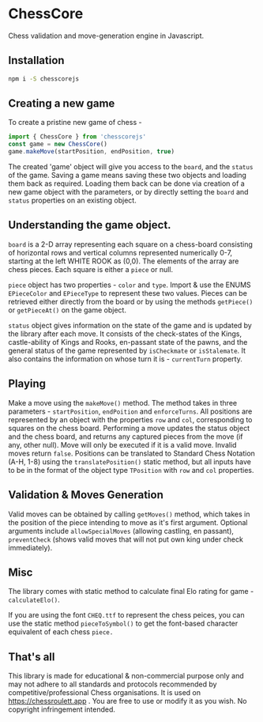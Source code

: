 # ChessCore

Chess validation and move-generation engine in Javascript.

## Installation

```sh
npm i -S chesscorejs
```

## Creating a new game

To create a pristine new game of chess - 

```js
import { ChessCore } from 'chesscorejs'
const game = new ChessCore()
game.makeMove(startPosition, endPosition, true)
```

The created 'game' object will give you access to the `board`, and the `status` of the game. Saving a game means saving these two objects and loading them back as required. Loading them back can be done via creation of a new game object with the parameters, or by directly setting the `board` and `status` properties on an existing object.

## Understanding the game object.

`board` is a 2-D array representing each square on a chess-board consisting of horizontal rows and vertical columns represented numerically 0-7, starting at the left WHITE ROOK as (0,0). The elements of the array are chess pieces. Each square is either a `piece` or null.

`piece` object has two properties - `color` and `type`. Import & use the ENUMS `EPieceColor` and `EPieceType` to represent these two values. Pieces can be retrieved either directly from the board or by using the methods `getPiece()` or `getPieceAt()` on the game object.

`status` object gives information on the state of the game and is updated by the library after each move. It consists of the check-states of the Kings, castle-ability of Kings and Rooks, en-passant state of the pawns, and the general status of the game represented by `isCheckmate` or `isStalemate`. It also contains the information on whose turn it is - `currentTurn` property.

## Playing

Make a move using the `makeMove()` method. The method takes in three parameters - `startPosition`, `endPoition` and `enforceTurns`.
All positions are represented by an object with the properties `row` and `col`, corresponding to squares on the chess board. Performing a move updates the status object and the chess board, and returns any captured pieces from the move (if any, other null). Move will only be executed if it is a valid move. Invalid moves return `false`. Positions can be translated to Standard Chess Notation (A-H, 1-8) using the `translatePosition()` static method, but all inputs have to be in the format of the object type `TPosition` with `row` and `col` properties.

## Validation & Moves Generation

Valid moves can be obtained by calling `getMoves()` method, which takes in the position of the piece intending to move as it's first argument. Optional arguments include `allowSpecialMoves` (allowing castling, en passant), `preventCheck` (shows valid moves that will not put own king under check immediately).

## Misc

The library comes with static method to calculate final Elo rating for game - `calculateElo()`.

If you are using the font `CHEQ.ttf` to represent the chess peices, you can use the static method `pieceToSymbol()` to get the font-based character equivalent of each chess `piece.`

## That's all

This library is made for educational & non-commercial purpose only and may not adhere to all standards and protocols recommended by competitive/professional Chess organisations. It is used on https://chessroulett.app . You are free to use or modify it as you wish. No copyright infringement intended.


